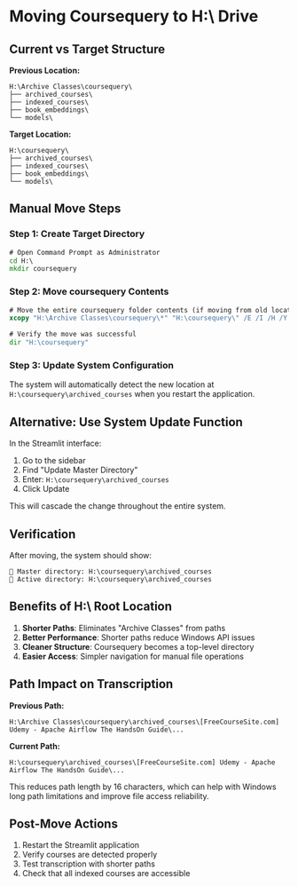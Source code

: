 # Moving Coursequery to H:\ Drive

## Current vs Target Structure

**Previous Location:**
```
H:\Archive Classes\coursequery\
├── archived_courses\
├── indexed_courses\
├── book_embeddings\
└── models\
```

**Target Location:**
```
H:\coursequery\
├── archived_courses\
├── indexed_courses\
├── book_embeddings\
└── models\
```

## Manual Move Steps

### Step 1: Create Target Directory
```cmd
# Open Command Prompt as Administrator
cd H:\
mkdir coursequery
```

### Step 2: Move coursequery Contents
```cmd
# Move the entire coursequery folder contents (if moving from old location)
xcopy "H:\Archive Classes\coursequery\*" "H:\coursequery\" /E /I /H /Y

# Verify the move was successful
dir "H:\coursequery"
```

### Step 3: Update System Configuration
The system will automatically detect the new location at `H:\coursequery\archived_courses` when you restart the application.

## Alternative: Use System Update Function

In the Streamlit interface:
1. Go to the sidebar
2. Find "Update Master Directory" 
3. Enter: `H:\coursequery\archived_courses`
4. Click Update

This will cascade the change throughout the entire system.

## Verification

After moving, the system should show:
```
📁 Master directory: H:\coursequery\archived_courses
📁 Active directory: H:\coursequery\archived_courses
```

## Benefits of H:\ Root Location

1. **Shorter Paths**: Eliminates "Archive Classes" from paths
2. **Better Performance**: Shorter paths reduce Windows API issues
3. **Cleaner Structure**: Coursequery becomes a top-level directory
4. **Easier Access**: Simpler navigation for manual file operations

## Path Impact on Transcription

**Previous Path:**
```
H:\Archive Classes\coursequery\archived_courses\[FreeCourseSite.com] Udemy - Apache Airflow The HandsOn Guide\...
```

**Current Path:**
```
H:\coursequery\archived_courses\[FreeCourseSite.com] Udemy - Apache Airflow The HandsOn Guide\...
```

This reduces path length by 16 characters, which can help with Windows long path limitations and improve file access reliability.

## Post-Move Actions

1. Restart the Streamlit application
2. Verify courses are detected properly
3. Test transcription with shorter paths
4. Check that all indexed courses are accessible